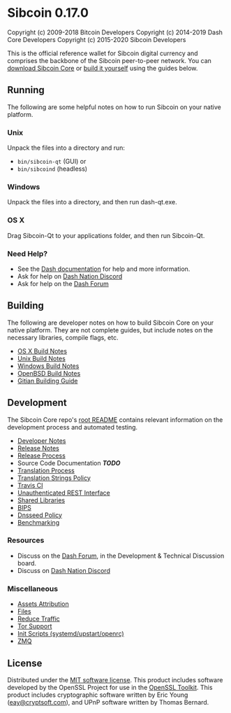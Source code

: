 Sibcoin 0.17.0
====================

Copyright (c) 2009-2018 Bitcoin Developers
Copyright (c) 2014-2019 Dash Core Developers
Copyright (c) 2015-2020 Sibcoin Developers

This is the official reference wallet for Sibcoin digital currency and comprises the backbone of the Sibcoin peer-to-peer network. You can [download Sibcoin Core](https://www.sibcoin.org/downloads/) or [build it yourself](#building) using the guides below.

Running
---------------------
The following are some helpful notes on how to run Sibcoin on your native platform.

### Unix

Unpack the files into a directory and run:

- `bin/sibcoin-qt` (GUI) or
- `bin/sibcoind` (headless)

### Windows

Unpack the files into a directory, and then run dash-qt.exe.

### OS X

Drag Sibcoin-Qt to your applications folder, and then run Sibcoin-Qt.

### Need Help?

* See the [Dash documentation](https://docs.dash.org)
for help and more information.
* Ask for help on [Dash Nation Discord](http://dashchat.org)
* Ask for help on the [Dash Forum](https://dash.org/forum)

Building
---------------------
The following are developer notes on how to build Sibcoin Core on your native platform. They are not complete guides, but include notes on the necessary libraries, compile flags, etc.

- [OS X Build Notes](build-osx.md)
- [Unix Build Notes](build-unix.md)
- [Windows Build Notes](build-windows.md)
- [OpenBSD Build Notes](build-openbsd.md)
- [Gitian Building Guide](gitian-building.md)

Development
---------------------
The Sibcoin Core repo's [root README](/README.md) contains relevant information on the development process and automated testing.

- [Developer Notes](developer-notes.md)
- [Release Notes](release-notes.md)
- [Release Process](release-process.md)
- Source Code Documentation ***TODO***
- [Translation Process](translation_process.md)
- [Translation Strings Policy](translation_strings_policy.md)
- [Travis CI](travis-ci.md)
- [Unauthenticated REST Interface](REST-interface.md)
- [Shared Libraries](shared-libraries.md)
- [BIPS](bips.md)
- [Dnsseed Policy](dnsseed-policy.md)
- [Benchmarking](benchmarking.md)

### Resources
* Discuss on the [Dash Forum](https://dash.org/forum), in the Development & Technical Discussion board.
* Discuss on [Dash Nation Discord](http://dashchat.org)

### Miscellaneous
- [Assets Attribution](assets-attribution.md)
- [Files](files.md)
- [Reduce Traffic](reduce-traffic.md)
- [Tor Support](tor.md)
- [Init Scripts (systemd/upstart/openrc)](init.md)
- [ZMQ](zmq.md)

License
---------------------
Distributed under the [MIT software license](/COPYING).
This product includes software developed by the OpenSSL Project for use in the [OpenSSL Toolkit](https://www.openssl.org/). This product includes
cryptographic software written by Eric Young ([eay@cryptsoft.com](mailto:eay@cryptsoft.com)), and UPnP software written by Thomas Bernard.
